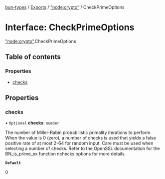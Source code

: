 [bun-types](https://github.com/oven-sh/bun-types/blob/master/api-docs/README.md) / [Exports](https://github.com/oven-sh/bun-types/blob/master/api-docs/modules.md) / ["node:crypto"](https://github.com/oven-sh/bun-types/blob/master/api-docs/modules/node_crypto_.md) / CheckPrimeOptions

# Interface: CheckPrimeOptions

["node:crypto"](https://github.com/oven-sh/bun-types/blob/master/api-docs/modules/node_crypto_.md).CheckPrimeOptions

## Table of contents

### Properties

- [checks](https://github.com/oven-sh/bun-types/blob/master/api-docs/interfaces/node_crypto_.CheckPrimeOptions.md#checks)

## Properties

### checks

• `Optional` **checks**: `number`

The number of Miller-Rabin probabilistic primality iterations to perform.
When the value is 0 (zero), a number of checks is used that yields a false positive rate of at most 2-64 for random input.
Care must be used when selecting a number of checks.
Refer to the OpenSSL documentation for the BN_is_prime_ex function nchecks options for more details.

**`Default`**

0
